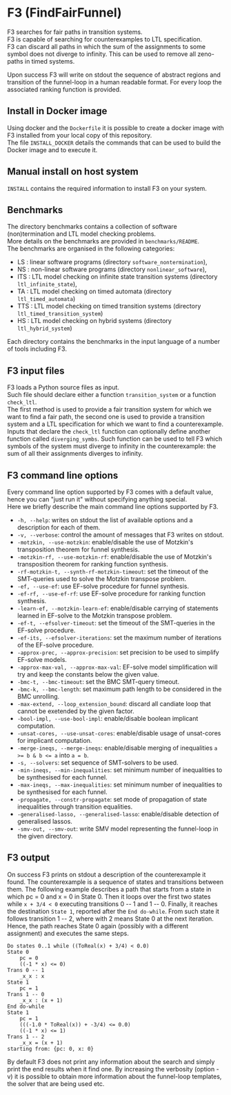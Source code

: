 # F3 (FindFairFunnel)
F3 searches for fair paths in transition systems.    
F3 is capable of searching for counterexamples to LTL specification.    
F3 can discard all paths in which the sum of the assignments to some symbol does not diverge to infinity. This can be used to remove all zeno-paths in timed systems.

Upon success F3 will write on stdout the sequence of abstract regions and transition of the funnel-loop in a human readable format. For every loop the associated ranking function is provided.


## Install in Docker image
Using docker and the `Dockerfile` it is possible to create a docker image with F3 installed from your local copy of this repository.    
The file `INSTALL_DOCKER` details the commands that can be used to build the Docker image and to execute it.


## Manual install on host system
`INSTALL` contains the required information to install F3 on your system.


## Benchmarks
The directory benchmarks contains a collection of software (non)termination and LTL model checking problems.    
More details on the benchmarks are provided in `benchmarks/README`.    
The benchmarks are organised in the following categories:
* LS : linear software programs (directory `software_nontermination`),
* NS : non-linear software programs (directory `nonlinear_software`),
* ITS : LTL model checking on infinite state transition systems (directory `ltl_infinite_state`),
* TA : LTL model checking on timed automata (directory `ltl_timed_automata`)
* TTS : LTL model checking on timed transition systems (directory `ltl_timed_transition_system`)
* HS : LTL model checking on hybrid systems (directory `ltl_hybrid_system`)

Each directory contains the benchmarks in the input language of a number of tools including F3.


## F3 input files
F3 loads a Python source files as input.    
Such file should declare either a function `transition_system` or a function `check_ltl`.    
The first method is used to provide a fair transition system for which we want to find a fair path, the second one is used to provide a transition system and a LTL specification for which we want to find a counterexample.    
Inputs that declare the `check_ltl` function can optionally define another function called `diverging_symbs`. Such function can be used to tell F3 which symbols of the system must diverge to infinity in the counterexample: the sum of all their assignments diverges to infinity.


## F3 command line options
Every command line option supported by F3 comes with a default value, hence you can "just run it" without specifying anything special.    
Here we briefly describe the main command line options supported by F3.
* `-h, --help`: writes on stdout the list of available options and a description for each of them.
* `-v, --verbose`: control the amount of messages that F3 writes on stdout.
* `-motzkin, --use-motzkin`: enable/disable the use of Motzkin's transposition theorem for funnel synthesis.
* `-motzkin-rf, --use-motzkin-rf`: enable/disable the use of Motzkin's transposition theorem for ranking function synthesis.
* `-rf-motzkin-t, --synth-rf-motzkin-timeout`: set the timeout of the SMT-queries used to solve the Motzkin transpose problem.
* `-ef, --use-ef`: use EF-solve procedure for funnel synthesis.
* `-ef-rf, --use-ef-rf`: use EF-solve procedure for ranking function synthesis.
* `-learn-ef, --motzkin-learn-ef`: enable/disable carrying of statements learned in EF-solve to the Motzkin transpose problem.
* `-ef-t, --efsolver-timeout`: set the timeout of the SMT-queries in the EF-solve procedure.
* `-ef-its, --efsolver-iterations`: set the maximum number of iterations of the EF-solve procedure.
* `-approx-prec, --approx-precision`: set precision to be used to simplify EF-solve models.
* `-approx-max-val, --approx-max-val`: EF-solve model simplification will try and keep the constants below the given value.
* `-bmc-t, --bmc-timeout`: set the BMC SMT-query timeout.
* `-bmc-k, --bmc-length`: set maximum path length to be considered in the BMC unrolling.
* `-max-extend, --loop_extension_bound`: discard all candiate loop that cannot be exetended by the given factor.
* `-bool-impl, --use-bool-impl`: enable/disable boolean implicant computation.
* `-unsat-cores, --use-unsat-cores`: enable/disable usage of unsat-cores for implicant computation.
* `-merge-ineqs, --merge-ineqs`: enable/disable merging of inequalities `a >= b & b <= a` into `a = b`.
* `-s, --solvers`: set sequence of SMT-solvers to be used.
* `-min-ineqs, --min-inequalities`: set minimum number of inequalities to be synthesised for each funnel.
* `-max-ineqs, --max-inequalities`: set minimum number of inequalities to be synthesised for each funnel.
* `-propagate, --constr-propagate`: set mode of propagation of state inequalities through transition equalities.
* `-generalised-lasso, --generalised-lasso`: enable/disable detection of generalised lassos.
* `-smv-out, --smv-out`: write SMV model representing the funnel-loop in the given directory.


## F3 output
On success F3 prints on stdout a description of the counterexample it found.
The counterexample is a sequence of states and transitions between them.
The following example describes a path that starts from a state in which pc = 0 and x = 0 in State 0.
Then it loops over the first two states while `x + 3/4 < 0` executing transitions 0 -- 1 and 1 -- 0.
Finally, it reaches the destination `State 1`, reported after the `End do-while`.
From such state it follows transition 1 -- 2, where with 2 means State 0 at the next iteration.
Hence, the path reaches State 0 again (possibly with a different assignment) and executes the same steps.
```
Do states 0..1 while ((ToReal(x) + 3/4) < 0.0)
State 0
	pc = 0
	((-1 * x) <= 0)
Trans 0 -- 1
	_x_x : x
State 1
	pc = 1
Trans 1 -- 0
	_x_x : (x + 1)
End do-while
State 1
	pc = 1
	(((-1.0 * ToReal(x)) + -3/4) <= 0.0)
	((-1 * x) <= 1)
Trans 1 -- 2
	_x_x = (x + 1)
starting from: {pc: 0, x: 0}
```
By default F3 does not print any information about the search and simply print the end results when it find one.
By increasing the verbosity (option -v) it is possible to obtain more information about the funnel-loop templates, the solver that are being used etc.
